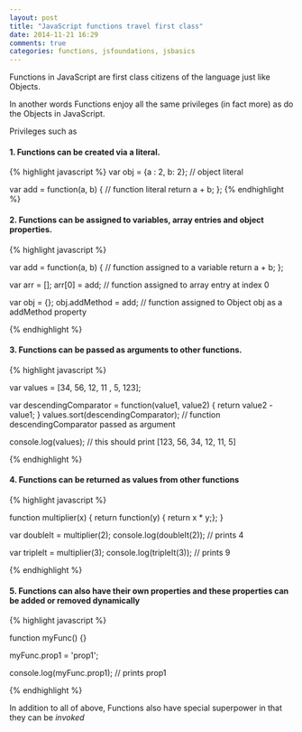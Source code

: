 ```yaml
---
layout: post
title: "JavaScript functions travel first class"
date: 2014-11-21 16:29
comments: true
categories: functions, jsfoundations, jsbasics
---
```


Functions in JavaScript are first class citizens of the language just like Objects.

In another words Functions enjoy all the same privileges (in fact more) as do the Objects in JavaScript.

Privileges such as 

#### 1. Functions can be created via a literal.

{% highlight javascript %}
var obj = {a : 2, b: 2}; // object literal

var add = function(a, b) { // function literal
	return a + b;
};
{% endhighlight %}

#### 2. Functions can be assigned to variables, array entries and object properties.

{% highlight javascript %}

var add = function(a, b) { // function assigned to a variable
	return a + b;
};

var arr = [];
arr[0] = add; // function assigned to array entry at index 0

var obj = {};
obj.addMethod = add; // function assigned to Object obj as a addMethod property

{% endhighlight %}

#### 3. Functions can be passed as arguments to other functions.

{% highlight javascript %}

var values = [34, 56, 12, 11 , 5, 123];

var descendingComparator = function(value1, value2) {
	return value2 - value1;
}
values.sort(descendingComparator); // function descendingComparator passed as argument

console.log(values); // this should print [123, 56, 34, 12, 11, 5] 

{% endhighlight %}

#### 4. Functions can be returned as values from other functions

{% highlight javascript %}

function multiplier(x) {
	return function(y) { return x * y;};
}

var doubleIt = multiplier(2);
console.log(doubleIt(2)); // prints 4

var tripleIt = multiplier(3);
console.log(tripleIt(3)); // prints 9

{% endhighlight %}

#### 5. Functions can also have their own properties and these properties can be added or removed dynamically
{% highlight javascript %}

function myFunc() {}

myFunc.prop1 = 'prop1';

console.log(myFunc.prop1); // prints prop1

{% endhighlight %}

In addition to all of above, Functions also have special superpower in that they can be _invoked_


